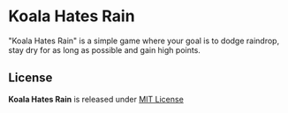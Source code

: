 Koala Hates Rain
================

"Koala Hates Rain" is a simple game where your goal is to dodge raindrop, stay dry for as long as possible and gain high points.

License
-------
**Koala Hates Rain** is released under [MIT License](http://opensource.org/licenses/MIT)
